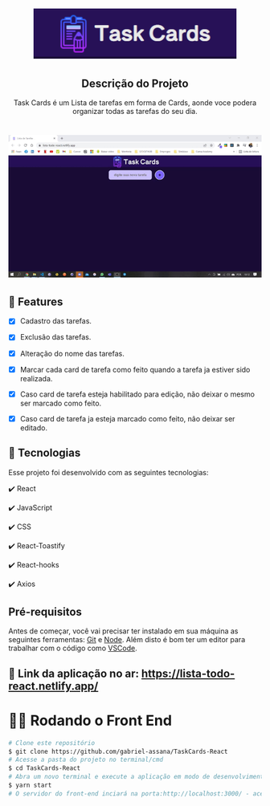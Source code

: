 <h1 align="center">
  
  <img src="./src/assets/taskcards.png" height="100px" alt="Task Cards"/>
</h1>

<h2 align="center" >Descrição do Projeto</h2>
<p align="center">
 Task Cards é um Lista de tarefas em forma de Cards, aonde voce podera organizar todas as tarefas do seu dia.

</p>

<h1 align="center">
  <img alt="logo" title="#logo" src="./src/assets/taskcards.gif" />
</h1>

## 🔎 Features

- [x] Cadastro das tarefas.
- [x] Exclusão das tarefas.
- [x] Alteração do nome das tarefas.
- [x] Marcar cada card de tarefa como feito quando a tarefa ja estiver sido realizada.
- [x] Caso card de tarefa esteja habilitado para edição, não deixar o mesmo ser marcado como feito.
- [x] Caso card de tarefa ja esteja marcado como feito, não deixar ser editado.


## :rocket: Tecnologias

Esse projeto foi desenvolvido com as seguintes tecnologias:

✔️ React

✔️ JavaScript

✔️ CSS

✔️ React-Toastify

✔️ React-hooks

✔️ Axios


<h2>Pré-requisitos</h2>

Antes de começar, você vai precisar ter instalado em sua máquina as seguintes ferramentas:
[Git](https://git-scm.com) e [Node](https://nodejs.org/pt-br/).
Além disto é bom ter um editor para trabalhar com o código como [VSCode](https://code.visualstudio.com/).

## 🔗 Link da aplicação no ar: https://lista-todo-react.netlify.app/

# 👨‍💻 Rodando o Front End


```bash
# Clone este repositório
$ git clone https://github.com/gabriel-assana/TaskCards-React
# Acesse a pasta do projeto no terminal/cmd
$ cd TaskCards-React
# Abra um novo terminal e execute a aplicação em modo de desenvolvimento
$ yarn start
# O servidor do front-end inciará na porta:http://localhost:3000/ - acesse <http://localhost:3000/> 
